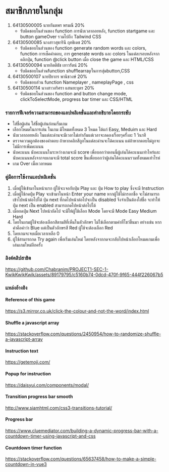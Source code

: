 # สมาชิกภายในกลุ่ม

1. 64130500005 นายกันตพร พรมณี 20%
   - รับผิดชอบในส่วนของ function การนับเวลาถอยหลัง, function startgame และ button gameOver รวมไปถึง Tailwind CSS
2. 64130500085 นางสาวสุธารินี ฤทธิเดช 20%
   - รับผิดชอบในส่วนของ function generate random words และ colors, function การเช็คคำตอบ, การ generate words และ colors ในแต่ละรอบหลังจากคลิกปุ่ม, function @click button เมื่อ close the game และ HTML/CSS
3. 64130500094 นายกิตติธัช เยาวรัตน์ 20%
   - รับผิดชอบในส่วนfunction shufflearrayในการสุ่มbutton,CSS
4. 64130500107 นายปิยากร พานิชวงษ์ 20%
   - รับผิดชอบส่วน function Nameplayer , nameplayPage , css
5. 64130500114 นางสาวอริศรา แสนยะบุตร 20%
   - รับผิดชอบในส่วนของ function and button change mode, clickToSelectMode, progress bar timer และ CSS/HTML

### รายการฟีเจอร์ความสามารถของแอปพลิเคชั่นและคำอธิบายโดยกระชับ
- ใส่ชื่อผู้เล่น ใส่ชื่อผู้เล่นก่อนเริ่มเกม
- เลือกโหมดในการเล่น ในเกม มีโหมดทั้งหมด 3 โหมด ได้แก่ Easy, Meduim และ Hard
- นับเวลาถอยหลัง ในแต่ละด่านจะมีเวลาไม่เท่ากันแต่เวลาจะลดลงเรื่อยๆครั้งละ 1 วินาที
- ตรวจความถูกต้องของคำตอบ ถ้าหากคลิกสีถูกในแต่ละด่านจะได้คะแนน แต่ถ้าหากตอบไม่ถูกจะไม่มีการเพิ่มคะแนน
- นับคะแนน นับคะแนนในระหว่างเกมจะมี score เพื่อบอกว่าตอนนี้ผู้เล่นได้คะแนนเท่าไหร่และนับคะแนนหลังจากจบเกมจะมี total score ขึ้นเพื่อบอกว่าผู้เล่นได้คะแนนรวมทั้งหมดเท่าไรห่
- เกม Over เมื่อเวลาหมด

### คู่มือการใช้งานแอปพลิเคชั่น
1. เมื่อผู้ใช้เข้ามาในหน้าแรก ผู้ใช้จะเจอกับปุ่ม Play และ ปุ่ม How to play ซึ่งจะมี Instruction
2. เมื่อผู้ใช้กดปุ่ม Play จะเข้ามาในหน้า Enter your name หากผู้ใช้ไม่กรอกชื่อ จะไม่สามารถเข้าไปหน้าต่อไปได้ ปุ่ม next ที่กดไปหน้าต่อไปจะเป็น disabled จึงจำเป็นต้องใส่ชื่อ จะทำให้ปุ่ม next เป็น enabled สามารถกดไปหน้าต่อไปได้
3. เมื่อกดปุ่ม Next ไปหน้าถัดไป จะมีให้ผู้ใช้เลือก Mode โดยจะมี Mode Easy Medium Hard
4. โดยในเกมผู้ใช้จะต้องเลือกสีตามสีที่เห็นในตัวอักษร ไม่ใช่เลือกตามคำที่โชว์ขึ้นมา อย่างเช่น หากคำคือคำว่า Blue แต่เป็นตัวอักษรสี Red ผู้ใช้จะต้องเลือก Red
5. โดยเกมจะจบเมื่อเวลาเหลือ 0
6. ผู้ใช้สามารถกด Try again เพื่อเริ่มเล่นใหม่ โดยหลังจากกดจะกลับไปหน้าเลือกโหมดเกมเพื่อเล่นเกมใหม่อีกครั้ง

###  ลิงค์คลิปสาธิต

https://github.com/Chabranim/PROJECT1-SEC-1-KwikKwikKwik/assets/89179795/c5160b74-0dcd-470f-9f65-444f226067b5


### แหล่งอ้างอิง
#### Reference of this game
https://s3.mirror.co.uk/click-the-colour-and-not-the-word/index.html
#### Shuffle a javascript array
https://stackoverflow.com/questions/2450954/how-to-randomize-shuffle-a-javascript-array
#### Instruction text 	
https://getemoji.com/
#### Popup for instruction
https://daisyui.com/components/modal/
#### Transition progress bar smooth
http://www.siamhtml.com/css3-transitions-tutorial/
#### Progress bar
https://www.cluemediator.com/building-a-dynamic-progress-bar-with-a-countdown-timer-using-javascript-and-css
#### Countdown timer function
https://stackoverflow.com/questions/65637458/how-to-make-a-simple-countdown-in-vue3


